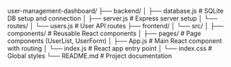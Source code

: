 user-management-dashboard/
├── backend/
│   ├── database.js         # SQLite DB setup and connection
│   ├── server.js           # Express server setup
│   └── routes/
│       └── users.js        # User API routes
├── frontend/
│   └── src/
│       ├── components/     # Reusable React components
│       ├── pages/          # Page components (UserList, UserForm)
│       ├── App.js          # Main React component with routing
│       └── index.js        # React app entry point
│       └── index.css       # Global styles
└── README.md               # Project documentation
